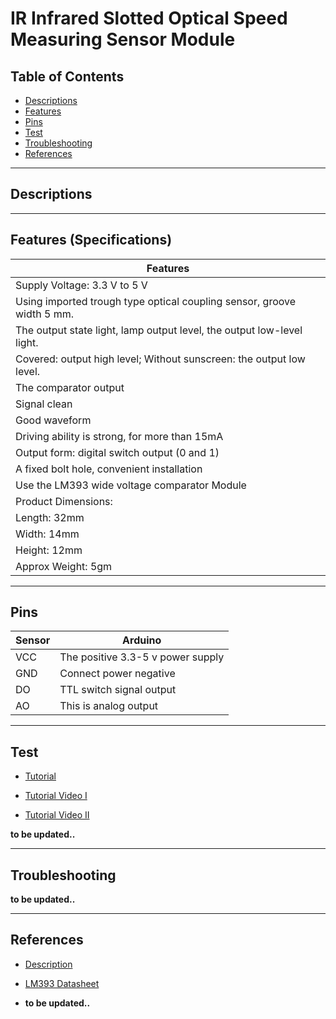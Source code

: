 # IR Infrared Slotted Optical Speed Measuring Sensor Module

## Table of Contents

-   [Descriptions](#descriptions)
-   [Features](#features)
-   [Pins](#pins)
-   [Test](#test-code)
-   [Troubleshooting](#troubleshooting)
-   [References](#references)

---

## Descriptions

---

## Features (Specifications)

| Features                                                               |
| ---------------------------------------------------------------------- |
| Supply Voltage: 3.3 V to 5 V                                           |
| Using imported trough type optical coupling sensor, groove width 5 mm. |
| The output state light, lamp output level, the output low-level light. |
| Covered: output high level; Without sunscreen: the output low level.   |
| The comparator output                                                  |
| Signal clean                                                           |
| Good waveform                                                          |
| Driving ability is strong, for more than 15mA                          |
| Output form: digital switch output (0 and 1)                           |
| A fixed bolt hole, convenient installation                             |
| Use the LM393 wide voltage comparator Module                           |
| Product Dimensions:                                                    |
| Length: 32mm                                                           |
| Width: 14mm                                                            |
| Height: 12mm                                                           |
| Approx Weight: 5gm                                                     |

---

## Pins

| Sensor | Arduino                           |
| ------ | --------------------------------- |
| VCC    | The positive 3.3-5 v power supply |
| GND    | Connect power negative            |
| DO     | TTL switch signal output          |
| AO     | This is analog output             |

---

## Test

-   [Tutorial](http://bit.ly/Measure-motor-speed)

-   [Tutorial Video I](https://youtu.be/kPSed8xgICE)
-   [Tutorial Video II](https://youtu.be/hhBe1gnvCC4)

**to be updated..**

---

## Troubleshooting

**to be updated..**

---

## References

-   [Description](https://bit.ly/3d6WJe2)
-   [LM393 Datasheet](https://bit.ly/2PngwO8)

-   **to be updated..**
